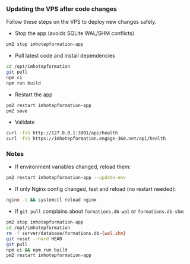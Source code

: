 ### Updating the VPS after code changes

Follow these steps on the VPS to deploy new changes safely.

- Stop the app (avoids SQLite WAL/SHM conflicts)

```bash
pm2 stop imhotepformation-app
```

- Pull latest code and install dependencies

```bash
cd /opt/imhotepformation
git pull
npm ci
npm run build
```

- Restart the app

```bash
pm2 restart imhotepformation-app
pm2 save
```

- Validate

```bash
curl -fsS http://127.0.0.1:3001/api/health
curl -fsS https://imhotepformation.engage-360.net/api/health
```

### Notes

- If environment variables changed, reload them:

```bash
pm2 restart imhotepformation-app --update-env
```

- If only Nginx config changed, test and reload (no restart needed):

```bash
nginx -t && systemctl reload nginx
```

- If `git pull` complains about `formations.db-wal` or `formations.db-shm`:

```bash
pm2 stop imhotepformation-app
cd /opt/imhotepformation
rm -f server/database/formations.db-{wal,shm}
git reset --hard HEAD
git pull
npm ci && npm run build
pm2 restart imhotepformation-app
```




